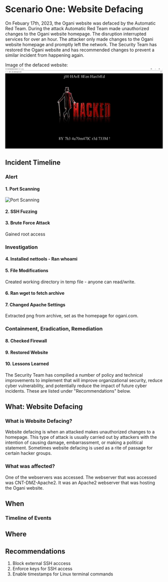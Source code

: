# Scenario One: Website Defacing

On Febuary 17th, 2023, the Ogani website was defaced by the Automatic Red Team. During the attack Automatic Red Team made unauthorized changes to the Ogani website homepage. The disruption interrupted services for over an hour. The attacker only made changes to the Ogani website homepage and promptly left the network. The Security Team has restored the Ogani website and has recommended changes to prevent a similar incident from happening again.

Image of the defaced website:
![Defaced Website](/scenario-one/img/hacked_website.png)

## Incident Timeline

### Alert

#### 1. Port Scanning

![Port Scanning](/port-scanning-pwd-guessing.png)

#### 2. SSH Fuzzing

#### 3. Brute Force Attack

Gained root access

### Investigation

#### 4. Installed nettools - Ran whoami

#### 5. File Modifications

Created working directory in temp file - anyone can read/write.

#### 6. Ran wget to fetch archive

#### 7. Changed Apache Settings

Extracted png from archive, set as the homepage for ogani.com.

### Containment, Eradication, Remediation

#### 8. Checked Firewall

#### 9. Restored Website

#### 10. Lessons Learned

The Security Team has compilied a number of policy and technical improvements to implement that will improve organizational security, reduce cyber vulnerability, and potentially reduce the impact of future cyber incidents. These are listed under "Recommendations" below.

## What: Website Defacing

### What is Website Defacing?

Website defacing is when an attacked makes unauthorized changes to a homepage. This type of attack is usually carried out by attackers with the intention of causing damage, embarrassment, or making a political statement. Sometimes website defacing is used as a rite of passage for certain hacker groups.

### What was affected?

One of the webservers was accessed. The webserver that was accessed was CNT-DMZ-Apache2. It was an Apache2 webserver that was hosting the Ogani website.

## When

### Timeline of Events

## Where

## Recommendations

1. Block external SSH acccess
2. Enforce keys for SSH access
3. Enable timestamps for Linux terminal commands
